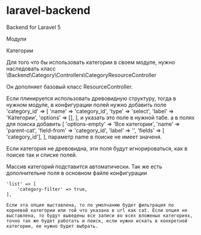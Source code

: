# laravel-backend
Backend for Laravel 5

Модули

Категории

Для того что бы использовать категории в своем модуле, нужно наследовать класс 
\Backend\Category\Controllers\CategoryResourceController

Он дополняет базовый класс ResourceController.

Если плинируется использовать древовидную структуру, тогда в нужном модуле, в конфигурации полей нужно добавить поле 
    'category_id' => [ 
    	'name' => 'category_id',
		'type' => 'select', 
		'label' => 'Категории', 
		'options' => [],
	],
и указать это поле в нужной табе.
а в полях для поиска добавить
	[
		'options-empty' => 'Все категории',
		'name' => 'parent-cat',
		'field-from' => 'category_id',
		'label' => '',
		'fields' => [ 'category_id'],
	],
параметр name в поиске не имеет значеня. 

Если категория не древовидна, эти поля будут игнорироваться, как в поиске так и списке полей.

Массив категорий подставится автоматически.
 Так же есть дополнительне поля в основном файле конфигурации

	'list' => [
		'category-filter' => true,
	],

	Если эта опция выставлена, то по умолчанию будет фильтрация по корневой категории или той что указана в url как cat. Если опция не выставлена, то будут выведены все записи во всех вложеных категориях, точно так же будет работать и поиск, если нужно искать в конкретной категории, ее нужно будет выбрать.

 

